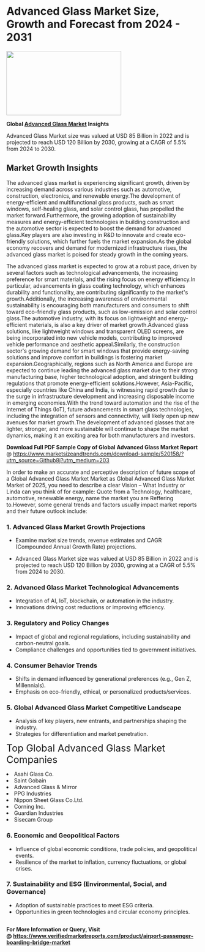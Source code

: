 <H1>Advanced Glass Market Size, Growth and Forecast from 2024 - 2031</H1><img class="aligncenter size-medium wp-image-584254" src="https://thirdeyenews.in/wp-content/uploads/2024/09/Global-Market-Research-300x168.jpeg" alt="" width="300" height="168" /><p><strong>Global&nbsp;<a href="https://www.marketsizeandtrends.com/download-sample/520158/?utm_source=Github8j?utm_medium=203">Advanced Glass Market</a> Insights</strong></p><p>Advanced Glass Market size was valued at USD 85 Billion in 2022 and is projected to reach USD 120 Billion by 2030, growing at a CAGR of 5.5% from 2024 to 2030.</p><p><h2>Market Growth Insights</h2> <p>The advanced glass market is experiencing significant growth, driven by increasing demand across various industries such as automotive, construction, electronics, and renewable energy.The development of energy-efficient and multifunctional glass products, such as smart windows, self-healing glass, and solar control glass, has propelled the market forward.Furthermore, the growing adoption of sustainability measures and energy-efficient technologies in building construction and the automotive sector is expected to boost the demand for advanced glass.Key players are also investing in R&D to innovate and create eco-friendly solutions, which further fuels the market expansion.As the global economy recovers and demand for modernized infrastructure rises, the advanced glass market is poised for steady growth in the coming years.</p> <p>The advanced glass market is expected to grow at a robust pace, driven by several factors such as technological advancements, the increasing preference for smart materials, and the rising focus on energy efficiency.In particular, advancements in glass coating technology, which enhances durability and functionality, are contributing significantly to the market's growth.Additionally, the increasing awareness of environmental sustainability is encouraging both manufacturers and consumers to shift toward eco-friendly glass products, such as low-emission and solar control glass.The automotive industry, with its focus on lightweight and energy-efficient materials, is also a key driver of market growth.Advanced glass solutions, like lightweight windows and transparent OLED screens, are being incorporated into new vehicle models, contributing to improved vehicle performance and aesthetic appeal.Similarly, the construction sector's growing demand for smart windows that provide energy-saving solutions and improve comfort in buildings is fostering market expansion.Geographically, regions such as North America and Europe are expected to continue leading the advanced glass market due to their strong manufacturing base, higher technological adoption, and stringent building regulations that promote energy-efficient solutions.However, Asia-Pacific, especially countries like China and India, is witnessing rapid growth due to the surge in infrastructure development and increasing disposable income in emerging economies.With the trend toward automation and the rise of the Internet of Things (IoT), future advancements in smart glass technologies, including the integration of sensors and connectivity, will likely open up new avenues for market growth.The development of advanced glasses that are lighter, stronger, and more sustainable will continue to shape the market dynamics, making it an exciting area for both manufacturers and investors.</p> <p><span class=""><strong>Download Full PDF Sample Copy of Global Advanced Glass Market Report</strong> @ <a href="https://www.marketsizeandtrends.com/download-sample/520158/?utm_source=Github8j?utm_medium=203" target="_blank">https://www.marketsizeandtrends.com/download-sample/520158/?utm_source=Github8j?utm_medium=203</a></span></p><p>In order to make an accurate and perceptive description of future scope of a Global&nbsp;Advanced Glass Market Market as Global&nbsp;Advanced Glass Market Market of 2025, you need to describe a clear Vision &ndash; What Industry or Linda can you think of for example: Quote from a Technology, healthcare, automotive, renewable energy, name the market you are Reffering to.However, some general trends and factors usually impact market reports and their future outlook include:</p><h3>1.&nbsp;<strong>Advanced Glass Market Growth Projections</strong></h3><ul><li>Examine market size trends, revenue estimates and CAGR (Compounded Annual Growth Rate) projections.</li><li><p>Advanced Glass Market size was valued at USD 85 Billion in 2022 and is projected to reach USD 120 Billion by 2030, growing at a CAGR of 5.5% from 2024 to 2030.</p></li></ul><h3>2.&nbsp;<strong>Advanced Glass Market Technological Advancements</strong></h3><ul><li>Integration of AI, IoT, blockchain, or automation in the industry.</li><li>Innovations driving cost reductions or improving efficiency.</li></ul><h3>3.&nbsp;<strong>Regulatory and Policy Changes</strong></h3><ul><li>Impact of global and regional regulations, including sustainability and carbon-neutral goals.</li><li>Compliance challenges and opportunities tied to government initiatives.</li></ul><h3>4.&nbsp;<strong>Consumer Behavior Trends</strong></h3><ul><li>Shifts in demand influenced by generational preferences (e.g., Gen Z, Millennials).</li><li>Emphasis on eco-friendly, ethical, or personalized products/services.</li></ul><h3>5.&nbsp;<strong>Global Advanced Glass Market Competitive Landscape</strong></h3><ul><li>Analysis of key players, new entrants, and partnerships shaping the industry.</li><li>Strategies for differentiation and market penetration.</li></ul><p data-pm-slice="1 1 []"><span style="color: inherit; font-family: inherit; font-size: 25px;">Top Global Advanced Glass Market Companies</span></p><div class="" data-test-id=""><p><li>Asahi Glass Co.</li><li> Saint Gobain</li><li> Advanced Glass & Mirror</li><li> PPG Industries</li><li> Nippon Sheet Glass Co.Ltd.</li><li> Corning Inc.</li><li> Guardian Industries</li><li> Sisecam Group</li></p></div><h3>6.&nbsp;<strong>Economic and Geopolitical Factors</strong></h3><ul><li>Influence of global economic conditions, trade policies, and geopolitical events.</li><li>Resilience of the market to inflation, currency fluctuations, or global crises.</li></ul><h3>7.&nbsp;<strong>Sustainability and ESG (Environmental, Social, and Governance)</strong></h3><ul><li>Adoption of sustainable practices to meet ESG criteria.</li><li>Opportunities in green technologies and circular economy principles.</li></ul><h2><strong style="font-size: 14px;">For More Information or Query, Visit @&nbsp;</strong><a style="background-color: #ffffff; font-size: 14px;" href="https://www.marketsizeandtrends.com/report/advanced-glass-market/" target="_blank">https://www.verifiedmarketreports.com/product/airport-passenger-boarding-bridge-market</a></h2>